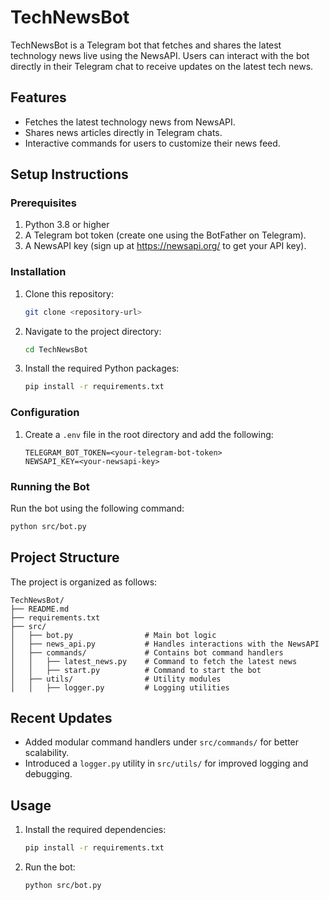 # TechNewsBot

TechNewsBot is a Telegram bot that fetches and shares the latest technology news live using the NewsAPI. Users can interact with the bot directly in their Telegram chat to receive updates on the latest tech news.

## Features
- Fetches the latest technology news from NewsAPI.
- Shares news articles directly in Telegram chats.
- Interactive commands for users to customize their news feed.

## Setup Instructions

### Prerequisites
1. Python 3.8 or higher
2. A Telegram bot token (create one using the BotFather on Telegram).
3. A NewsAPI key (sign up at https://newsapi.org/ to get your API key).

### Installation
1. Clone this repository:
   ```bash
   git clone <repository-url>
   ```
2. Navigate to the project directory:
   ```bash
   cd TechNewsBot
   ```
3. Install the required Python packages:
   ```bash
   pip install -r requirements.txt
   ```

### Configuration
1. Create a `.env` file in the root directory and add the following:
   ```env
   TELEGRAM_BOT_TOKEN=<your-telegram-bot-token>
   NEWSAPI_KEY=<your-newsapi-key>
   ```

### Running the Bot
Run the bot using the following command:
```bash
python src/bot.py
```

## Project Structure

The project is organized as follows:

```
TechNewsBot/
├── README.md
├── requirements.txt
├── src/
│   ├── bot.py                # Main bot logic
│   ├── news_api.py           # Handles interactions with the NewsAPI
│   ├── commands/             # Contains bot command handlers
│   │   ├── latest_news.py    # Command to fetch the latest news
│   │   ├── start.py          # Command to start the bot
│   ├── utils/                # Utility modules
│   │   ├── logger.py         # Logging utilities
```

## Recent Updates

- Added modular command handlers under `src/commands/` for better scalability.
- Introduced a `logger.py` utility in `src/utils/` for improved logging and debugging.

## Usage

1. Install the required dependencies:
   ```bash
   pip install -r requirements.txt
   ```

2. Run the bot:
   ```bash
   python src/bot.py
   ```
